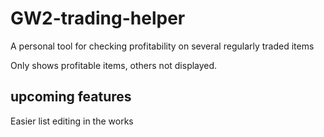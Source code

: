 # GW2-trading-helper
A personal tool for checking profitability on several regularly traded items
 
Only shows profitable items, others not displayed.

## upcoming features
Easier list editing in the works
